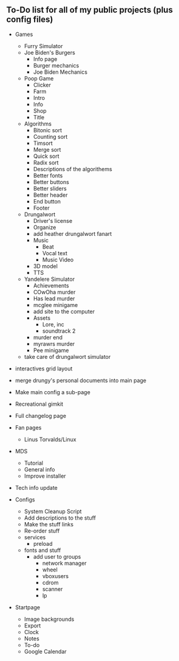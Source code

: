 ## To-Do list for **all** of my public projects (plus config files)

-   Games
    -   Furry Simulator
    -   Joe Biden's Burgers
        -   Info page
        -   Burger mechanics
        -   Joe Biden Mechanics
    -   Poop Game
        -   Clicker
        -   Farm
        -   Intro
        -   Info
        -   Shop
        -   Title
    -   Algorithms
        -   Bitonic sort
        -   Counting sort
        -   Timsort
        -   Merge sort
        -   Quick sort
        -   Radix sort
        -   Descriptions of the algorithems
        -   Better fonts
        -   Better buttons
        -   Better sliders
        -   Better header
        -   End button
        -   Footer
    -   Drungalwort
        -   Driver's license
        -   Organize
        -   add heather drungalwort fanart
        -   Music
            -   Beat
            -   Vocal text
            -   Music Video
        -   3D model
        -   TTS
    -   Yandelere Simulator
        -   Achievements
        -   COwOha murder
        -   Has lead murder
        -   mcglee minigame
        -   add site to the computer
        -   Assets
            -   Lore, inc
            -   soundtrack 2
        -   murder end
        -   myrawrs murder
        -   Pee minigame
    -   take care of drungalwort simulator
-   interactives grid layout
-   merge drungy's personal documents into main page
-   Make main config a sub-page
-   Recreational gimkit
-   Full changelog page
-   Fan pages
    -   Linus Torvalds/Linux
-   MDS
    -   Tutorial
    -   General info
    -   Improve installer
-   Tech info update
-   Configs

    -   System Cleanup Script
    -   Add descriptions to the stuff
    -   Make the stuff links
    -   Re-order stuff
    -   services
        -   preload
    -   fonts and stuff
        -   add user to groups
            -   network manager
            -   wheel
            -   vboxusers
            -   cdrom
            -   scanner
            -   lp

-   Startpage
    -   Image backgrounds
    -   Export
    -   Clock
    -   Notes
    -   To-do
    -   Google Calendar
